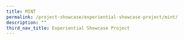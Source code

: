```yaml
---
title: MINT
permalink: /project-showcase/experiential-showcase-project/mint/
description: ""
third_nav_title: Experiential Showcase Project
---
```

